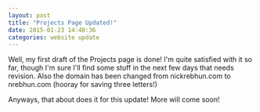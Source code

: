 ```yaml
---
layout: post
title: "Projects Page Updated!"
date: 2015-01-23 14:40:36
categories: website update
---
```


Well, my first draft of the Projects page is done! I'm quite satisfied with it so far, though I'm
sure I'll find some stuff in the next few days that needs revision.
Also the domain has been changed from nickrebhun.com to nrebhun.com (hooray for saving three
letters!) 

Anyways, that about does it for this update! More will come soon!
